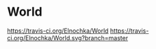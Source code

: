 # World
https://travis-ci.org/Elnochka/World
https://travis-ci.org/Elnochka/World.svg?branch=master
